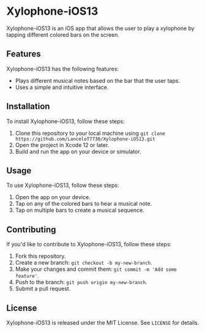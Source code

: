 # Xylophone-iOS13

Xylophone-iOS13 is an iOS app that allows the user to play a xylophone by tapping different colored bars on the screen.

## Features

Xylophone-iOS13 has the following features:

- Plays different musical notes based on the bar that the user taps.
- Uses a simple and intuitive interface.

## Installation

To install Xylophone-iOS13, follow these steps:

1. Clone this repository to your local machine using `git clone https://github.com/LanceloT7730/Xylophone-iOS13.git`
2. Open the project in Xcode 12 or later.
3. Build and run the app on your device or simulator.

## Usage

To use Xylophone-iOS13, follow these steps:

1. Open the app on your device.
2. Tap on any of the colored bars to hear a musical note.
3. Tap on multiple bars to create a musical sequence.

## Contributing

If you'd like to contribute to Xylophone-iOS13, follow these steps:

1. Fork this repository.
2. Create a new branch: `git checkout -b my-new-branch`.
3. Make your changes and commit them: `git commit -m 'Add some feature'`.
4. Push to the branch: `git push origin my-new-branch`.
5. Submit a pull request.

## License

Xylophone-iOS13 is released under the MIT License. See `LICENSE` for details.
